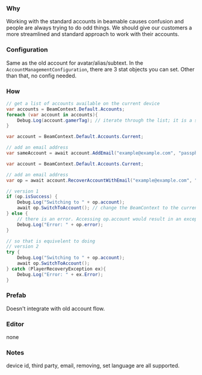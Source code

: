 ### Why
Working with the standard accounts in beamable causes confusion and people are always trying to do odd things.
We should give our customers a more streamlined and standard approach to work with their accounts. 

### Configuration
Same as the old account for avatar/alias/subtext.
In the `AccountManagementConfiguration`, there are 3 stat objects you can set. 
Other than that, no config needed.

### How
```csharp
// get a list of accounts available on the current device
var accounts = BeamContext.Default.Accounts;
foreach (var account in accounts){
    Debug.Log(account.gamerTag); // iterate through the list; it is a standard observable list.
}
```

```csharp
var account = BeamContext.Default.Accounts.Current;

// add an email address
var sameAccount = await account.AddEmail("example@example.com", "passphrase");
```

```csharp
var account = BeamContext.Default.Accounts.Current;

// add an email address
var op = await account.RecoverAccountWithEmail("example@example.com", "passphrase");

// version 1
if (op.isSuccess) {
    Debug.Log("Switching to " + op.account);
    await op.SwitchToAccount(); // change the BeamContext to the current account
} else {
    // there is an error. Accessing op.account would result in an exception.
    Debug.Log("Error: " + op.error);
}

// so that is equivelent to doing
// version 2
try {
    Debug.Log("Switching to " + op.account);
    await op.SwitchToAccount();
} catch (PlayerRecoveryException ex){
    Debug.Log("Error: " + ex.Error);
}
```


### Prefab
Doesn't integrate with old account flow.

### Editor
none

### Notes

device id, third party, email, removing, set language are all supported.